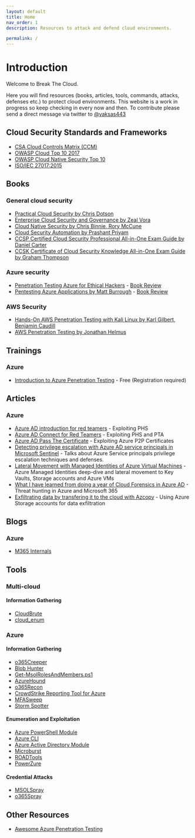 ```yaml
---
layout: default
title: Home
nav_order: 1
description: Resources to attack and defend cloud environments. 

permalink: /
---
```

# Introduction

Welcome to Break The Cloud.

Here you will find resources (books, articles, tools, commands, attacks, defenses etc.) to protect cloud environments. This website is a work in progress so keep checking in every now and then. To contribute please send a direct message via twitter to [@yaksas443](https://twitter.com/yaksas443) 

## Cloud Security Standards and Frameworks
- [CSA Cloud Controls Matrix (CCM)](https://cloudsecurityalliance.org/research/cloud-controls-matrix/)
- [OWASP Cloud Top 10 2017](https://web.archive.org/web/20170903023808/https://www.owasp.org/index.php/Category:OWASP_Cloud_%E2%80%90_10_Project)
- [OWASP Cloud Native Security Top 10](https://owasp.org/www-project-cloud-native-application-security-top-10/)
- [ISO/IEC 27017:2015](https://infostore.saiglobal.com/en-au/Standards/ISO-IEC-27017-2015-605835_SAIG_ISO_ISO_1388396/)

## Books

### General cloud security

- [Practical Cloud Security by Chris Dotson](https://www.oreilly.com/library/view/practical-cloud-security/9781492037507/)
- [Enterprise Cloud Security and Governance by Zeal Vora](https://www.packtpub.com/product/enterprise-cloud-security-and-governance/9781788299558)
- [Cloud Native Security by Chris Binnie, Rory McCune](https://www.oreilly.com/library/view/cloud-native-security/9781119782230/)
- [Cloud Security Automation by Prashant Priyam](https://www.packtpub.com/product/cloud-security-automation/9781788627863)
- [CCSP Certified Cloud Security Professional All-in-One Exam Guide by Daniel Carter](https://www.oreilly.com/library/view/ccsp-certified-cloud/9781260456936/)
- [CCSK Certificate of Cloud Security Knowledge All-in-One Exam Guide by Graham Thompson ](https://www.oreilly.com/library/view/ccsk-certificate-of/9781260460094/)

### Azure security

- [Penetration Testing Azure for Ethical Hackers](https://www.packtpub.com/product/penetration-testing-azure-for-ethical-hackers/9781839212932) - [Book Review](https://yaksas.in/ycscblog/book-review-penetration-testing-azure-for-ethical-hackers/)
- [Pentesting Azure Applications by Matt Burrough](https://nostarch.com/azure) - [Book Review](https://yaksas.in/ycscblog/book-review-pentesting-azure-applications/)

### AWS Security

- [Hands-On AWS Penetration Testing with Kali Linux by Karl Gilbert, Benjamin Caudill](https://www.oreilly.com/library/view/hands-on-aws-penetration/9781789136722/)
- [AWS Penetration Testing by Jonathan Helmus](https://www.packtpub.com/product/aws-penetration-testing/9781839216923)

## Trainings

### Azure
- [Introduction to Azure Penetration Testing](https://azure.enterprisesecurity.io/) - Free (Registration required)

## Articles

### Azure
- [Azure AD introduction for red teamers](https://www.synacktiv.com/en/publications/azure-ad-introduction-for-red-teamers.html) - Exploiting PHS
- [Azure AD Connect for Red Teamers](https://blog.xpnsec.com/azuread-connect-for-redteam/) - Exploiting PHS and PTA
- [Azure AD Pass The Certificate](https://medium.com/@mor2464/azure-ad-pass-the-certificate-d0c5de624597) - Exploiting Azure P2P Certificates
- [Detecting privilege escalation with Azure AD service principals in Microsoft Sentinel](https://learnsentinel.blog/2022/01/04/azuread-privesc-sentinel/) - Talks about Azure Service principals privilege escalation techniques and defenses.
- [Lateral Movement with Managed Identities of Azure Virtual Machines](https://m365internals.com/2021/11/30/lateral-movement-with-managed-identities-of-azure-virtual-machines/) - Azure Managed Identities deep-dive and lateral movement to Key Vaults, Storage accounts and Azure VMs
- [What I have learned from doing a year of Cloud Forensics in Azure AD](https://m365internals.com/2021/07/13/what-ive-learned-from-doing-a-year-of-cloud-forensics-in-azure-ad/) - Threat hunting in Azure and Microsoft 365
- [Exfiltrating data by transfering it to the cloud with Azcopy](https://m365internals.com/2021/06/11/exfiltrating-data-by-transfering-it-to-the-cloud-with-azcopy/) - Using Azure Storage accounts for data exfiltration

## Blogs

### Azure
- [M365 Internals](https://m365internals.com/)

## Tools

### Multi-cloud

#### Information Gathering
- [CloudBrute](https://github.com/0xsha/CloudBrute)
- [cloud_enum](https://github.com/initstring/cloud_enum)

### Azure

#### Information Gathering
- [o365Creeper](https://github.com/LMGsec/o365creeper)
- [Blob Hunter](https://github.com/cyberark/blobhunter)
- [Get-MsolRolesAndMembers.ps1](https://gist.github.com/ciphertxt/2036e614edf4bf920796059017fbbc3d)
- [AzureHound](https://bloodhound.readthedocs.io/en/latest/data-collection/azurehound.html)
- [o365Recon](https://github.com/nyxgeek/o365recon)
- [CrowdStrike Reporting Tool for Azure](https://github.com/CrowdStrike/CRT)
- [MFASweep](https://github.com/dafthack/MFASweep)
- [Storm Spotter](https://github.com/Azure/Stormspotter)

#### Enumeration and Exploitation
- [Azure PowerShell Module](https://docs.microsoft.com/en-us/powershell/azure/install-az-ps?view=azps-7.0.0)
- [Azure CLI](https://docs.microsoft.com/en-us/cli/azure/install-azure-cli)
- [Azure Active Directory Module](https://www.powershellgallery.com/packages/AzureAD/2.0.2.140)
- [Microburst](https://github.com/NetSPI/MicroBurst)
- [ROADTools](https://github.com/dirkjanm/ROADtools)
- [PowerZure](https://github.com/hausec/PowerZure)

#### Credential Attacks
- [MSOLSpray](https://github.com/dafthack/MSOLSpray)
- [o365Spray](https://github.com/0xZDH/o365spray)

## Other Resources
- [Awesome Azure Penetration Testing](https://github.com/Kyuu-Ji/Awesome-Azure-Pentest#lists-and-cheat-sheets)
